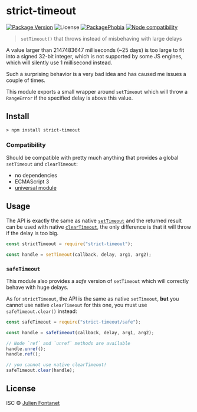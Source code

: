 # strict-timeout

[![Package Version](https://badgen.net/npm/v/strict-timeout)](https://npmjs.org/package/strict-timeout) ![License](https://badgen.net/npm/license/strict-timeout) [![PackagePhobia](https://badgen.net/bundlephobia/minzip/strict-timeout)](https://bundlephobia.com/result?p=strict-timeout) [![Node compatibility](https://badgen.net/npm/node/strict-timeout)](https://npmjs.org/package/strict-timeout)

> `setTimeout()` that throws instead of misbehaving with large delays

A value larger than 2147483647 milliseconds (~25 days) is too large to fit into a signed 32-bit integer, which is not supported by some JS engines, which will silently use 1 millisecond instead.

Such a surprising behavior is a very bad idea and has caused me issues a couple of times.

This module exports a small wrapper around `setTimeout` which will throw a `RangeError` if the specified delay is above this value.

## Install

```
> npm install strict-timeout
```

### Compatibility

Should be compatible with pretty much anything that provides a global `setTimeout` and `clearTimeout`:

- no dependencies
- ECMAScript 3
- [universal module](https://github.com/umdjs/umd)

## Usage

The API is exactly the same as native
[`setTimeout`](https://developer.mozilla.org/en-US/docs/Web/API/WindowOrWorkerGlobalScope/setTimeout)
and the returned result can be used with native
[`clearTimeout`](https://developer.mozilla.org/en-US/docs/Web/API/WindowOrWorkerGlobalScope/clearTimeout),
the only difference is that it will throw if the delay is too big.

```js
const strictTimeout = require("strict-timeout");

const handle = setTimeout(callback, delay, arg1, arg2);
```

### `safeTimeout`

This module also provides a _safe_ version of `setTimeout` which will correctly behave with huge delays.

As for `strictTimeout`, the API is the same as native `setTimeout`, **but** you cannot use native `clearTimeout` for this one, you must use `safeTimeout.clear()` instead:

```js
const safeTimeout = require("strict-timeout/safe");

const handle = safeTimeout(callback, delay, arg1, arg2);

// Node `ref` and `unref` methods are available
handle.unref();
handle.ref();

// you cannot use native clearTimeout!
safeTimeout.clear(handle);
```

## License

ISC © [Julien Fontanet](https://github.com/julien-f)
